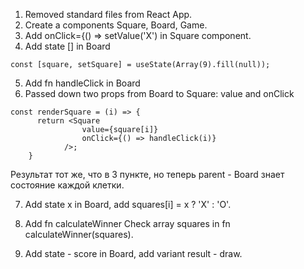1. Removed standard files from React App.
2. Create a components Square, Board, Game.
3. Add onClick={() => setValue('X') in Square component.
4. Add state [] in Board 
```
const [square, setSquare] = useState(Array(9).fill(null));
```
5. Add fn handleClick in Board
6. Passed down two props from Board to Square: value and onClick
```
const renderSquare = (i) => {
      return <Square 
                value={square[i]} 
                onClick={() => handleClick(i)}
            />;
    }
```
Результат тот же, что в 3 пункте, но теперь parent - Board знает состояние каждой клетки.

7. Add state x in Board, add squares[i] = x ? 'X' : 'O'.

8. Add fn calculateWinner 
Check array squares in fn calculateWinner(squares).
9. Add state - score in Board, add variant result - draw.